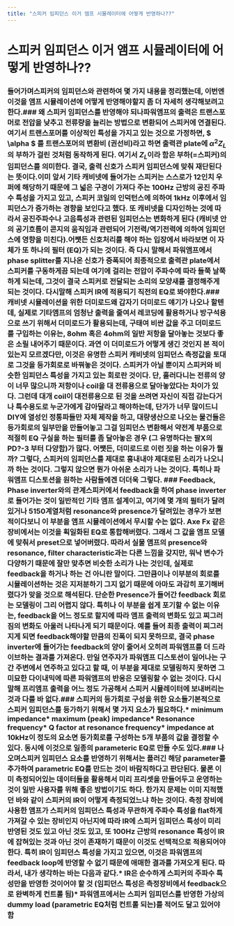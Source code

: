 ```yaml
---
title: "스피커 임피던스 이거 앰프 시뮬레이터에 어떻게 반영하나??"
---
```

# 스피커 임피던스 이거 앰프 시뮬레이터에 어떻게 반영하나??

### 들어가며스피커의 임피던스와 관련하여 몇 가지 내용을 정리했는데, 이번엔 이것을 앰프 시뮬레이션에 어떻게 반영해야할지 좀 더 자세히 생각해보려고 한다.### 왜 스피커 임피던스를 반영해야 되나파워앰프의 출력은 트랜스포머로 전압을 낮추고 전류량을 늘리는 방법으로 변환되어 스피커에 연결된다. 여기서 트랜스포머를 이상적인 특성을 가지고 있는 것으로 가정하면, $ \alpha $ 를 트랜스포머의 변환비 (권선비)라고 하면 출력관 plate에 $\alpha^2 Z_L$ 의 부하가 걸린 것처럼 동작하게 된다. 여기서 $Z_L$이라 함은 부하(=스피커)의 임피던스를 의미한다. 결국, 출력 신호가 스피커 임피던스에 맞춰 재단된다는 뜻이다.이미 앞서 기타 캐비넷에 들어가는 스피커는 스스로가 12인치 우퍼에 해당하기 때문에 그 넓은 구경이 가져다 주는 100Hz 근방의 공진 주파수 특성을 가지고 있고, 스피커 코일의 인덕턴스에 의하여 1kHz 이후에서 임피던스가 증가하는 경향을 보인다고 했다. 또 캐비넷을 디자인하는 것에 따라서 공진주파수나 고음특성과 관련된 임피던스는 변화하게 된다 (캐비넷 안의 공기흐름이 콘지의 움직임과 관련되어 기전력/역기전력에 의하여 임피던스에 영향을 미친다).어쨋든 신호처리를 해야 하는 입장에서 바라보면 이 자체가 또 하나의 필터 (EQ)가 되는 것이다. 즉 다시 말해서 파워앰프에서 phase splitter를 지나온 신호가 증폭되어 최종적으로 출력관 plate에서 스피커를 구동하게끔 되는데 여기에 걸리는 전압이 주파수에 따라 들쭉 날쭉 하게 되는데, 그것이 결국 스피커로 전달되는 소리의 모양새를 결정해주게 되는 것이다. 다시말해 스피커 IR에 적용되기 직전의 EQ로 봐야한다.### 캐비넷 시뮬레이션을 위한 더미로드왜 갑자기 더미로드 얘기가 나오나 할텐데, 실제로 기타앰프의 엄청난 출력을 줄여서 레코딩에 활용하거나 방구석용으로 쓰기 위해서 더미로드가 활용되는데, 구태여 비싼 값을 주고 더미로드를 구입하는 이유는, 8ohm 혹은 4ohm의 일반 저항을 달아놓는 것보다 좋은 소릴 내어주기 때문이다. 과연 이 더미로드가 어떻게 생긴 것인지 본 적이 있는지 모르겠다만, 이것은 유명한 스피커 캐비넷의 임피던스 측정값을 토대로 그것을 등가회로로 바꿔놓은 것이다. 스피커가 아닐 뿐이지 스피커와 비슷한 임피던스 특성을 가지고 있는 회로란 것이다. 단, 흘러다니는 전류의 양이 너무 많으니까 저항이나 coil을 대 전류용으로 달아놓았다는 차이가 있다. 그런데 대개 coil이 대전류용으로 된 것을 쓰려면 자신이 직접 감는다거나 특수용도로 누군가에게 감아달라고 해야하는데, 단가가 너무 많이드니 DIY에 열성인 정통파들만 자체 제작을 하고, 대량생산으로 나오는 물건들은 등가회로의 일부만을 만들어놓고 그걸 임피던스 변환해서 약전계 부품으로 적절히 EQ 구실을 하는 필터를 좀 달아놓은 경우 (그 유명하다는 팔X의 PD?-3 부터 다양함)가 많다. 어쨋든, 더미로드로 이런 짓을 하는 이유가 뭘까? 그렇다, 스피커의 임피던스를 제대로 흉내내야 제대로된 소리가 나오니까 하는 것이다. 그렇지 않으면 뭔가 아쉬운 소리가 나는 것이다. 특히나 파워앰프 디스토션을 원하는 사람들에겐 더더욱 그렇다. ### Feedback, Phase inverter와의 관계스피커에서 feedback을 하여 phase inverter로 들어가는 것이 일반적인 기타 앰프 설계이고, 여기에 몇 개의 필터가 달려있거나 5150계열처럼 resonance와 presence가 달려있는 경우가 보편적이다보니 이 부분을 앰프 시뮬레이션에서 무시할 수는 없다. Axe Fx 같은 장비에서는 이것을 획일화된 EQ로 통합해버렸다. 그래서 그 값을 앰프 모델에 맞춰서 preset으로 넣어버렸다. 따라서 실물 앰프의 presence와 resonance, filter characteristic과는 다른 느낌을 갖지만, 워낙 변수가 다양하기 때문에 잘만 맞추면 비슷한 소리가 나는 것인데, 실제로 feedback을 하거나 하는 건 아니란 말이다. 그만큼이나 이부분의 회로를 시뮬레이션하는 것은 지저분하기 그지 없기 때문에 아마도 과감히 포기해버렸다가 맞을 것으로 해석된다. 단순한 Presence가 들어간 feedback 회로는 모델링이 그리 어렵지 않다. 특히나 이 부분을 쉽게 포기할 수 없는 이유는, feedback을 어느 정도로 할지에 따라 앰프 출력의 변화도 있고 찌그러짐의 변화도 아울러 나타나게 되기 때문이다. 예를 들어 최종 출력이 찌그러지게 되면 feedback해야할 만큼의 진폭이 되지 못하므로, 결국 phase inverter에 들어가는 feedback의 양이 줄어서 오히려 파워앰프를 더 드라이브하는 결과를 가져온다. 만일 연주자가 파워앰프 디스토션이 일어나는 구간 주변에서 연주하고 있다고 할 때, 이 부분을 제대로 모델링하지 못하면 그 미묘한 다이내믹에 따른 파워앰프의 반응은 모델링할 수 없는 것이다. 다시 말해 프리앰프 출력을 어느 정도 가공해서 스피커 시뮬레이터에 보내버리는 것과 다를 바 없다.### 스피커의 등가회로 구성을 위한 요소들기본적으로 스피커 임피던스를 등가하기 위해서 몇 가지 요소가 필요하다.* minimum impedance* maximum (peak) impedance* Resonance frequency* Q factor at resonance frequency* impedance at 10kHz이 정도의 요소면 등가회로를 구성하는 5개 부품의 값을 결정할 수 있다. 동시에 이것으로 일종의 parameteric EQ로 만들 수도 있다.### 나오며스피커 임피던스 요소를 반영하기 위해서는 플러긴 해당 parameter를 추가하여 parametric EQ를 만드는 것이 바람직하다고 판단된다. 물론 이미 측정되어있는 데이터들을 활용해서 미리 프리셋을 만들어두고 운영하는 것이 일반 사용자를 위해 좋은 방법이기도 하다. 한가지 문제는 이미 지적했던 바와 같이 스피커의 IR이 어떻게 측정되었느냐 하는 것이다. 측정 장비에 사용한 앰프가 스피커의 임피던스 특성과 무관하게 주파수 특성을 flat하게 가져갈 수 있는 장비인지 아닌지에 따라 IR에 스피커 임피던스 특성이 미리 반영된 것도 있고 아닌 것도 있고, 또 100Hz 근방의 resonance 특성이 IR에 잡혀있는 것과 아닌 것이 존재하기 때문이 이것도 선택적으로 적용되어야 한다. 특히 IR이 임피던스 특성을 가지고 있으면, 이것은 파워앰프의 feedback loop에 반영할 수 없기 때문에 애매한 결과를 가져오게 된다. 따라서, 내가 생각하는 바는 다음과 같다.* IR은 순수하게 스피커의 주파수 특성만을 반영한 것이어야 할 것 (임피던스 특성은 측정장비에서 feedback으로 완벽하게 컨트롤 됨)* 파워앰프에서는 스피커 임피던스를 반영한 가상의 dummy load (parametric EQ처럼 컨트롤 되는)를 적어도 달고 있어야 함

